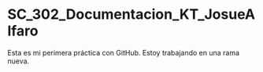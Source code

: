 # SC_302_Documentacion_KT_JosueAlfaro
Esta es mi perimera práctica con GitHub.
Estoy trabajando en una rama nueva.
